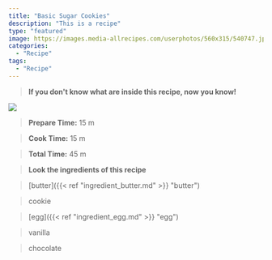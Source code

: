 ```yaml
---
title: "Basic Sugar Cookies"
description: "This is a recipe"
type: "featured"
image: https://images.media-allrecipes.com/userphotos/560x315/540747.jpg
categories: 
  - "Recipe"
tags: 
  - "Recipe"
---
```



>**If you don't know what are inside this recipe, now you know!**

![](../images/Recipes-Banner.jpg)
> **Prepare Time:** 15 m


> **Cook Time:** 15 m


> **Total Time:** 45 m

> **Look the ingredients of this recipe**

> [butter]({{< ref "ingredient_butter.md" >}} "butter")

> cookie

> [egg]({{< ref "ingredient_egg.md" >}} "egg")

> vanilla

> chocolate

